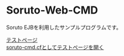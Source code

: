 # Soruto-Web-CMD
Soruto EJBを利用したサンプルプログラムです。

[テストページ](https://sorutoproject.github.io/Soruto-Web-CMD/)  
[soruto-cmd.cfとしてテストページを開く](http://soruto-cmd.cf/)
